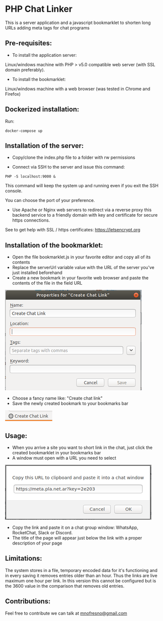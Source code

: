 # PHP Chat Linker

This is a server application and a javascript bookmarklet to shorten long URLs adding meta tags for chat programs 

## Pre-requisites:

* To install the application server:

Linux/windows machine with PHP > v5.0 compatible web server (with SSL domain preferably).

* To install the bookmarklet:

Linux/windows machine with a web browser (was tested in Chrome and Firefox)

## Dockerized installation:

Run:

```console
docker-compose up
```

## Installation of the server:

* Copy/clone the index.php file to a folder with rw permissions

* Connect via SSH to the server and issue this command:

```console
PHP -S localhost:9000 &
```

This command will keep the system up and running even if you exit the SSH console.

You can choose the port of your preference.

* Use Apache or Nginx web servers to redirect via a reverse proxy this backend service to a friendly domain with key and certificate for secure https connections.

See to get help with SSL / https certificates: https://letsencrypt.org

## Installation of the bookmarklet:

* Open the file bookmarklet.js in your favorite editor and copy all of its contents
* Replace the serverUrl variable value with the URL of the server you've just installed beforehand
* Create a new bookmark in your favorite web browser and paste the contents of the file in the field URL

![Create new bookmark](https://raw.githubusercontent.com/mnofresno/php-chat-meta-linker/master/assets/new_bookmark.png)

* Choose a fancy name like: "Create chat link"
* Save the newly created bookmark to your bookmarks bar

![Create link button](https://raw.githubusercontent.com/mnofresno/php-chat-meta-linker/master/assets/create_link_button.png)

## Usage:

* When you arrive a site you want to short link in the chat, just click the created bookmarklet in your bookmarks bar
* A window must open with a URL you need to select

![Link popup window](https://raw.githubusercontent.com/mnofresno/php-chat-meta-linker/master/assets/link_popup.png)

* Copy the link and paste it on a chat group window: WhatsApp, RocketChat, Slack or Discord.
* The title of the page will appear just below the link with a proper description of your page

## Limitations:

The system stores in a file, temporary encoded data for it's functioning and in every saving it removes entries older than an hour. Thus the links are live maximum one hour per link.
In this version this cannot be configured but is the 3600 value in the comparison that removes old entries.

## Contributions:

Feel free to contribute we can talk at mnofresno@gmail.com
